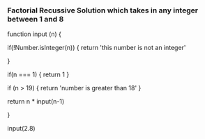 


### Factorial Recussive Solution which takes in any integer between 1 and 8 


function input (n) {
  
 
 if(!Number.isInteger(n)) {
   return 'this number is not an integer'
   
 }
 
   if(n === 1) {
    return 1
  }

  if (n > 19) { return 'number is greater than 18'
  }

 return n * input(n-1) 
  
}

input(2.8)